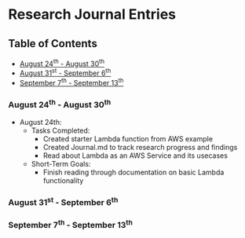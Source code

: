 # Research Journal Entries
## Table of Contents
- [August 24<sup>th</sup> - August 30<sup>th</sup>](#august-24th---august-30th)
- [August 31<sup>st</sup> - September 6<sup>th</sup>](#august-31st---september-6th)
- [September 7<sup>th</sup> - September 13<sup>th</sup>](#september-7th---september-13th)

### August 24<sup>th</sup> - August 30<sup>th</sup>
- August 24th:
    - Tasks Completed: 
        - Created starter Lambda function from AWS example
        - Created Journal.md to track research progress and findings
        - Read about Lambda as an AWS Service and its usecases
    - Short-Term Goals:
        - Finish reading through documentation on basic Lambda functionality

### August 31<sup>st</sup> - September 6<sup>th</sup>

### September 7<sup>th</sup> - September 13<sup>th</sup>